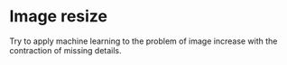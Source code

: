 # Image resize
Try to apply machine learning to the problem of image increase with the contraction of missing details.
